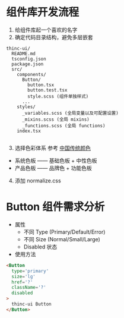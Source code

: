 # 组件库开发流程
1. 给组件库起一个喜欢的名字
2. 确定代码目录结构，避免多层嵌套
```
thinc-ui/
  README.md
  tsconfig.json
  package.json
  src/
    components/
      Button/
        button.tsx
        button.test.tsx
        style.scss (组件单独样式)
      ...
    styles/
      _variables.scss (全局变量以及可配置设置)
      _mixins.scss (全局 mixins)
      _functions.scss (全局 functions)
    index.tsx
  
```
3. 选择色彩体系
参考 [中国传统颜色](http://zhongguose.com/)
  - 系统色板 —— 基础色板 + 中性色板
  - 产品色板 —— 品牌色 + 功能色板

4. 添加 normalize.css

# Button 组件需求分析
- 属性
  - 不同 Type (Primary/Default/Error)
  - 不同 Size (Normal/Small/Large)
  - Disabled 状态
- 使用方法
```html
<Button
  type='primary'
  size='lg'
  href='?'
  className='?'
  disabled
>
  thinc-ui Button
</Button>
```